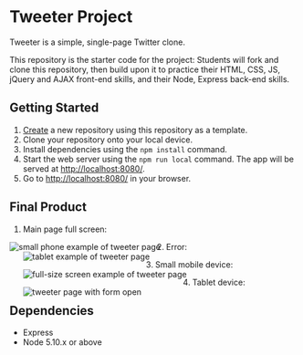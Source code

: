 # Tweeter Project

Tweeter is a simple, single-page Twitter clone.

This repository is the starter code for the project: Students will fork and clone this repository, then build upon it to practice their HTML, CSS, JS, jQuery and AJAX front-end skills, and their Node, Express back-end skills.

## Getting Started

1. [Create](https://docs.github.com/en/repositories/creating-and-managing-repositories/creating-a-repository-from-a-template) a new repository using this repository as a template.
2. Clone your repository onto your local device.
3. Install dependencies using the `npm install` command.
3. Start the web server using the `npm run local` command. The app will be served at <http://localhost:8080/>.
4. Go to <http://localhost:8080/> in your browser.

## Final Product

1. Main page full screen:

<img src="screenshots/tweeter1.png"
     alt="small phone example of tweeter page"
     style="float: left; margin-right: 10px;">
     
2. Error:
<img src="screenshots/tweeter2.png"
     alt="tablet example of tweeter page"
     style="float: left; margin-right: 10px;">

3. Small mobile device:
<img src="screenshots/tweeter3.png"
     alt="full-size screen example of tweeter page"
     style="float: left; margin-right: 10px;">

4. Tablet device:
<img src="screenshots/tweeter4.png"
     alt="tweeter page with form open"
     style="float: left; margin-right: 10px;">

## Dependencies

- Express
- Node 5.10.x or above
